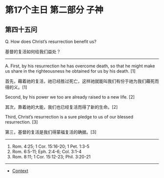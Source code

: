 # 第17个主日 第二部分 子神

## 第四十五问

Q. How does Christ’s resurrection benefit us?

基督的复活如何给我们益处？

---

A. First, by his resurrection he has overcome death,
so that he might make us share in the righteousness
he obtained for us by his death. [1]

首先，藉着祂的复活，祂已经胜过死亡，这样祂就能叫我们有份于祂为我们藉死而得的义。[1]

Second, by his power we too are already raised to a new life. [2]

其次，靠着祂的大能，我们也已经复活而得了新的生命。[2]

Third, Christ’s resurrection is a sure pledge to us of our blessed resurrection. [3]

第三，基督的复活是我们得蒙福复活的确据。[3]

---

1. Rom. 4:25; 1 Cor. 15:16-20; 1 Pet. 1:3-5
2. Rom. 6:5-11; Eph. 2:4-6; Col. 3:1-4
3. Rom. 8:11; 1 Cor. 15:12-23; Phil. 3:20-21


----

* [Context](./welcome)
